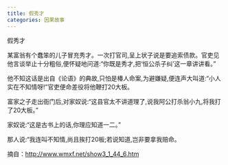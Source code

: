 ```yaml
---
title: 假秀才
categories: 因果故事
---
```


	   
假秀才

某富翁有个蠢笨的儿子冒充秀才。一次打官司,呈上状子说是要追索债款。官吏见他言谈举止十分粗俗,便怀疑地问道:“你既是秀才,把‘恒公杀子纠’这一章讲讲看。”

他不知这话是出自《论语》的典故,只怕是椿人命案,为避嫌疑,便连声大叫道:“小人实在不知情呀!”官吏便命差役将他鞭打20大板。

富家之子走出衙门后,对家奴说:“这县官太不讲道理了,说我阿公打杀翁小九,将我打了20大板。”

家奴说:“这是古书上的话,你理应知道一二。”

那人说:“我连叫不知情,尚且挨打20板;若说知道,岂非要拿我赔命。

摘自：http://www.wmxf.net/show3_1_44_6.htm